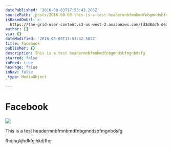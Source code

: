 ```yaml
---
datePublished: '2016-08-03T17:53:43.286Z'
sourcePath: _posts/2016-08-03-this-is-a-test-headermnbfmnbmdfnbgmndsbfmgnbdsfg.md
isBasedOnUrl: >-
  https://the-grid-user-content.s3-us-west-2.amazonaws.com/fd3d8dd5-d6a9-4492-a2d9-ffbb01c30c33.jpg
author: []
via: {}
dateModified: '2016-08-03T17:53:42.502Z'
title: Facebook
publisher: {}
description: This is a test headermnbfmnbmdfnbgmndsbfmgnbdsfg
starred: false
inFeed: true
hasPage: false
inNav: false
_type: MediaObject

---
```

# Facebook
![](https://the-grid-user-content.s3-us-west-2.amazonaws.com/fd3d8dd5-d6a9-4492-a2d9-ffbb01c30c33.jpg)

This is a test headermnbfmnbmdfnbgmndsbfmgnbdsfg

fhdjhgkjhdkfgjhkdjfhg